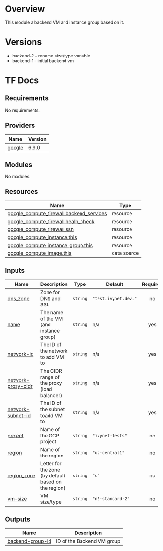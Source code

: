 # Overview

This module a backend VM and instance group based on it.

# Versions
- backend-2 - rename size/type variable
- backend-1 - initial backend vm

# TF Docs
<!-- BEGIN_TF_DOCS -->
## Requirements

No requirements.

## Providers

| Name | Version |
|------|---------|
| <a name="provider_google"></a> [google](#provider\_google) | 6.9.0 |

## Modules

No modules.

## Resources

| Name | Type |
|------|------|
| [google_compute_firewall.backend_services](https://registry.terraform.io/providers/hashicorp/google/latest/docs/resources/compute_firewall) | resource |
| [google_compute_firewall.healh_check](https://registry.terraform.io/providers/hashicorp/google/latest/docs/resources/compute_firewall) | resource |
| [google_compute_firewall.ssh](https://registry.terraform.io/providers/hashicorp/google/latest/docs/resources/compute_firewall) | resource |
| [google_compute_instance.this](https://registry.terraform.io/providers/hashicorp/google/latest/docs/resources/compute_instance) | resource |
| [google_compute_instance_group.this](https://registry.terraform.io/providers/hashicorp/google/latest/docs/resources/compute_instance_group) | resource |
| [google_compute_image.this](https://registry.terraform.io/providers/hashicorp/google/latest/docs/data-sources/compute_image) | data source |

## Inputs

| Name | Description | Type | Default | Required |
|------|-------------|------|---------|:--------:|
| <a name="input_dns_zone"></a> [dns\_zone](#input\_dns\_zone) | Zone for DNS and SSL | `string` | `"test.ivynet.dev."` | no |
| <a name="input_name"></a> [name](#input\_name) | The name of the VM (and instance group) | `string` | n/a | yes |
| <a name="input_network-id"></a> [network-id](#input\_network-id) | The ID of the network to add VM to | `string` | n/a | yes |
| <a name="input_network-proxy-cidr"></a> [network-proxy-cidr](#input\_network-proxy-cidr) | The CIDR range of the proxy (load balancer) | `string` | n/a | yes |
| <a name="input_network-subnet-id"></a> [network-subnet-id](#input\_network-subnet-id) | The ID of the subnet toadd VM to | `string` | n/a | yes |
| <a name="input_project"></a> [project](#input\_project) | Name of the GCP project | `string` | `"ivynet-tests"` | no |
| <a name="input_region"></a> [region](#input\_region) | Name of the region | `string` | `"us-central1"` | no |
| <a name="input_region_zone"></a> [region\_zone](#input\_region\_zone) | Letter for the zone (by default based on the region) | `string` | `"c"` | no |
| <a name="input_vm-size"></a> [vm-size](#input\_vm-size) | VM size/type | `string` | `"n2-standard-2"` | no |

## Outputs

| Name | Description |
|------|-------------|
| <a name="output_backend-group-id"></a> [backend-group-id](#output\_backend-group-id) | ID of the Backend VM group |
<!-- END_TF_DOCS -->
